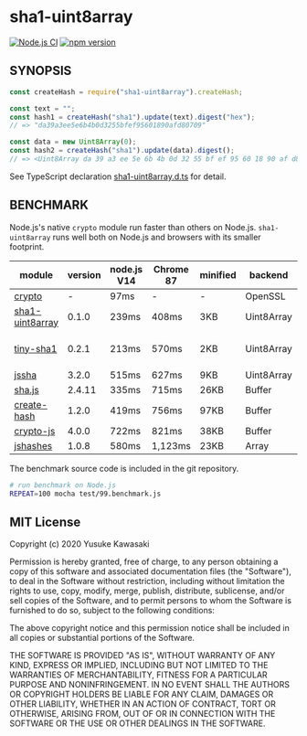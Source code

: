 # sha1-uint8array

[![Node.js CI](https://github.com/kawanet/sha1-uint8array/workflows/Node.js%20CI/badge.svg?branch=master)](https://github.com/kawanet/sha1-uint8array/actions/)
[![npm version](https://badge.fury.io/js/sha1-uint8array.svg)](https://www.npmjs.com/package/sha1-uint8array)

## SYNOPSIS

```js
const createHash = require("sha1-uint8array").createHash;

const text = "";
const hash1 = createHash("sha1").update(text).digest("hex");
// => "da39a3ee5e6b4b0d3255bfef95601890afd80709"

const data = new Uint8Array(0);
const hash2 = createHash("sha1").update(data).digest();
// => <Uint8Array da 39 a3 ee 5e 6b 4b 0d 32 55 bf ef 95 60 18 90 af d8 07 09>
```

See TypeScript declaration
[sha1-uint8array.d.ts](https://github.com/kawanet/sha1-uint8array/blob/master/types/sha1-uint8array.d.ts)
for detail.

## BENCHMARK

Node.js's native `crypto` module run faster than others on Node.js.
`sha1-uint8array` runs well both on Node.js and browsers with its smaller footprint.

|module|version|node.js V14|Chrome 87|minified|backend|note|
|---|---|---|---|---|---|---|
|[crypto](https://nodejs.org/api/crypto.html)|-|97ms|-|-|OpenSSL||
|[sha1-uint8array](http://github.com/kawanet/sha1-uint8array)|0.1.0|239ms|408ms|3KB|Uint8Array|👍|
|[tiny-sha1](https://npmjs.com/package/tiny-sha1)|0.2.1|213ms|570ms|2KB|Uint8Array|tiny-sha1/dist/tiny-sha1.js|
|[jssha](https://npmjs.com/package/jssha)|3.2.0|515ms|627ms|9KB|Uint8Array|jssha/dist/sha1.js|
|[sha.js](https://npmjs.com/package/sha.js)|2.4.11|335ms|715ms|26KB|Buffer|sha.js/sha1.js|
|[create-hash](https://npmjs.com/package/create-hash)|1.2.0|419ms|756ms|97KB|Buffer|create-hash/browser.js|
|[crypto-js](https://npmjs.com/package/crypto-js)|4.0.0|722ms|821ms|38KB|Buffer|crypto-js/sha1.js|
|[jshashes](https://npmjs.com/package/jshashes)|1.0.8|580ms|1,123ms|23KB|Array|jshashes/hashes.js|

The benchmark source code is included in the git repository.

```sh
# run benchmark on Node.js
REPEAT=100 mocha test/99.benchmark.js
```

## MIT License

Copyright (c) 2020 Yusuke Kawasaki

Permission is hereby granted, free of charge, to any person obtaining a copy of this software and associated
documentation files (the "Software"), to deal in the Software without restriction, including without limitation the
rights to use, copy, modify, merge, publish, distribute, sublicense, and/or sell copies of the Software, and to permit
persons to whom the Software is furnished to do so, subject to the following conditions:

The above copyright notice and this permission notice shall be included in all copies or substantial portions of the
Software.

THE SOFTWARE IS PROVIDED "AS IS", WITHOUT WARRANTY OF ANY KIND, EXPRESS OR IMPLIED, INCLUDING BUT NOT LIMITED TO THE
WARRANTIES OF MERCHANTABILITY, FITNESS FOR A PARTICULAR PURPOSE AND NONINFRINGEMENT. IN NO EVENT SHALL THE AUTHORS OR
COPYRIGHT HOLDERS BE LIABLE FOR ANY CLAIM, DAMAGES OR OTHER LIABILITY, WHETHER IN AN ACTION OF CONTRACT, TORT OR
OTHERWISE, ARISING FROM, OUT OF OR IN CONNECTION WITH THE SOFTWARE OR THE USE OR OTHER DEALINGS IN THE SOFTWARE.

